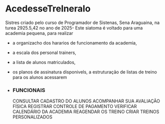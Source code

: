 # AcedesseTrelneralo

Sistres criado pelo curso de Programador de Sistenas, Sena Araguaina, na turea 2925.5,42 no ano de 2025-
Este siatoma é voltado para uma academia pequena, para realizar
- a organizacho dos hararios de funcionamento da academia,
- a escala dos personal trainers,
- a lista de alunos matriculados,
- os planos de assinatura disponivels, a estruturação de listas de treino para os alunos acessarem
- 
  ### FUNCIONAIS
  
  CONSULTAR CADASTRO DO ALUNOS
  ACOMPANHAR SUA AVALIAÇÃO FÍSICA
  REGISTRAR CONTROLE DE PAGAMENTO
  VERIFICAR CALENDÁRIO DA ACADEMIA
  REAGENDAR OS TREINO
  CRIAR TREINOS PERSONALIZADOS

